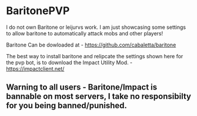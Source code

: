 # BaritonePVP
I do not own Baritone or leijurvs work. I am just showcasing some settings to allow baritone to automatically attack mobs and other players!

Baritone Can be dowloaded at - https://github.com/cabaletta/baritone

The best way to install baritone and relipcate the settings shown here for the pvp bot, is to download the Impact Utility Mod. - https://impactclient.net/

Warning to all users - Baritone/Impact is bannable on most servers, I take no responsibilty for you being banned/punished. 
------------------------------------------------------------------------------------------------------------------------------------------
